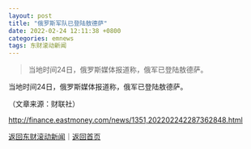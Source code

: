 ```yaml
---
layout: post
title: "俄罗斯军队已登陆敖德萨"
date: 2022-02-24 12:11:38 +0800
categories: emnews
tags: 东财滚动新闻
---
```

> 当地时间24日，俄罗斯媒体报道称，俄军已登陆敖德萨。

<p>当地时间24日，俄罗斯媒体报道称，俄军已登陆敖德萨。</p><p class="em_media">（文章来源：财联社）</p>

<http://finance.eastmoney.com/news/1351,202202242287362848.html>

[返回东财滚动新闻](//finews.withounder.com/emnews/)｜[返回首页](//finews.withounder.com/)
